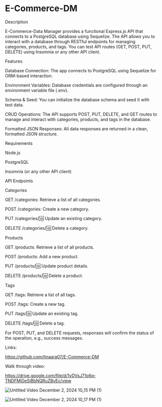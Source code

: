 # E-Commerce-DM
Description


E-Commerce-Data Manager provides a functional Express.js API that connects to a PostgreSQL database using Sequelize. The API allows you to interact with a database through RESTful endpoints for managing categories, products, and tags. You can test API routes (GET, POST, PUT, DELETE) using Insomnia or any other API client.

Features



Database Connection: The app connects to PostgreSQL using Sequelize for ORM-based interaction.

Environment Variables: Database credentials are configured through an environment variable file (.env).

Schema & Seed: You can initialize the database schema and seed it with test data.

CRUD Operations: The API supports POST, PUT, DELETE, and GET routes to manage and interact with categories, products, and tags in the database.

Formatted JSON Responses: All data responses are returned in a clean, formatted JSON structure.

Requirements



Node.js

PostgreSQL

Insomnia (or any other API client)

API Endpoints

Categories




GET /categories: Retrieve a list of all categories.

POST /categories: Create a new category.

PUT /categories/:id: Update an existing category.

DELETE /categories/:id: Delete a category.

Products




GET /products: Retrieve a list of all products.

POST /products: Add a new product.

PUT /products/:id: Update product details.

DELETE /products/:id: Delete a product.

Tags




GET /tags: Retrieve a list of all tags.

POST /tags: Create a new tag.

PUT /tags/:id: Update an existing tag.

DELETE /tags/:id: Delete a tag.

For POST, PUT, and DELETE requests, responses will confirm the status of the operation, e.g., success messages.

Links:



https://github.com/tinaara07/E-Commerce-DM

 Walk through video:

 
 
 https://drive.google.com/file/d/1vDVsJ71o6q-TNDFMiDeSiBbNQRuZBvEc/view
 

![Untitled Video December 2, 2024 10_15 PM (1)](https://github.com/user-attachments/assets/db9ae51c-3996-47bc-aa4c-4e42b3975136)



![Untitled Video December 2, 2024 10_17 PM (1)](https://github.com/user-attachments/assets/26edfe92-1cf8-401e-8548-2f8265bc9e6c)



